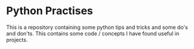 # Python Practises

This is a repository containing some python tips and tricks and some do's and don'ts. This contains some code / concepts I have found useful in projects.